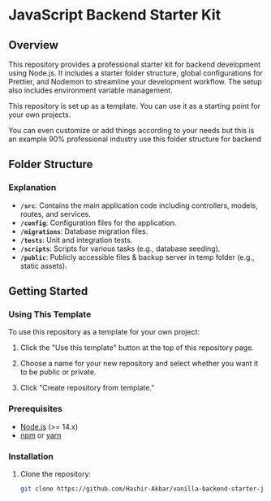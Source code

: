 # JavaScript Backend Starter Kit

## Overview

This repository provides a professional starter kit for backend development using Node.js. It includes a starter folder structure, global configurations for Prettier, and Nodemon to streamline your development workflow. The setup also includes environment variable management.

This repository is set up as a template. You can use it as a starting point for your own projects.

You can even customize or add things according to your needs but this is an example 90% professional industry use this folder structure for backend

## Folder Structure

### Explanation

- **`/src`**: Contains the main application code including controllers, models, routes, and services.
- **`/config`**: Configuration files for the application.
- **`/migrations`**: Database migration files.
- **`/tests`**: Unit and integration tests.
- **`/scripts`**: Scripts for various tasks (e.g., database seeding).
- **`/public`**: Publicly accessible files & backup server in temp folder (e.g., static assets).

## Getting Started

### Using This Template

To use this repository as a template for your own project:

1. Click the "Use this template" button at the top of this repository page.

2. Choose a name for your new repository and select whether you want it to be public or private.

3. Click "Create repository from template."

### Prerequisites

- [Node.js](https://nodejs.org/) (>= 14.x)
- [npm](https://www.npmjs.com/) or [yarn](https://yarnpkg.com/)

### Installation

1. Clone the repository:

   ```bash
   git clone https://github.com/Hashir-Akbar/vanilla-backend-starter-js
   ```
